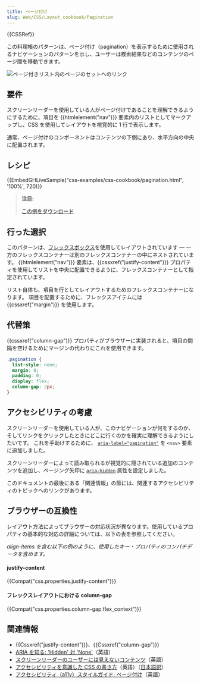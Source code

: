 ```yaml
---
title: ページ付け
slug: Web/CSS/Layout_cookbook/Pagination
---
```


{{CSSRef}}

この料理帳のパターンは、ページ付け（pagination）を表示するために使用されるナビゲーションのパターンを示し、ユーザーは検索結果などのコンテンツのページ間を移動できます。

![ページ付きリスト内のページのセットへのリンク](pagination.png)

## 要件

スクリーンリーダーを使用している人がページ付けであることを理解できるようにするために、項目を {{htmlelement("nav")}} 要素内のリストとしてマークアップし、CSS を使用してレイアウトを視覚的に 1 行で表示します。

通常、ページ付けのコンポーネントはコンテンツの下側にあり、水平方向の中央に配置されます。

## レシピ

{{EmbedGHLiveSample("css-examples/css-cookbook/pagination.html", '100%', 720)}}

> **注目:**
>
> [この例をダウンロード](https://github.com/mdn/css-examples/blob/master/css-cookbook/pagination--download.html)

## 行った選択

このパターンは、[フレックスボックス](/ja/docs/Web/CSS/CSS_Flexible_Box_Layout)を使用してレイアウトされています — 一方のフレックスコンテナーは別のフレックスコンテナーの中にネストされています。 {{htmlelement("nav")}} 要素は、{{cssxref("justify-content")}} プロパティを使用してリストを中央に配置できるように、フレックスコンテナーとして指定されています。

リスト自体も、項目を行としてレイアウトするためのフレックスコンテナーになります。 項目を配置するために、フレックスアイテムには {{cssxref("margin")}} を使用します。

## 代替策

{{cssxref("column-gap")}} プロパティがブラウザーに実装されると、項目の間隔を空けるためにマージンの代わりにこれを使用できます。

```css
.pagination {
  list-style: none;
  margin: 0;
  padding: 0;
  display: flex;
  column-gap: 2px;
}
```

## アクセシビリティの考慮

スクリーンリーダーを使用している人が、このナビゲーションが何をするのか、そしてリンクをクリックしたときにどこに行くのかを確実に理解できるようにしたいです。 これを手助けするために、 [`aria-label="pagination"`](/ja/docs/Web/Accessibility/ARIA/Attributes/aria-label) を `<nav>` 要素に追加しました。

スクリーンリーダーによって読み取られるが視覚的に隠されている追加のコンテンツを追加し、ページング矢印に [`aria-hidden`](/ja/docs/Web/Accessibility/ARIA/Attributes/aria-hidden) 属性を設定しました。

このドキュメントの最後にある「関連情報」の節には、関連するアクセシビリティのトピックへのリンクがあります。

## ブラウザーの互換性

レイアウト方法によってブラウザーの対応状況が異なります。使用しているプロパティの基本的な対応の詳細については、以下の表を参照してください。

_align-items を含む以下の例のように、使用したキー・プロパティのコンパチデータを含めます。_

#### justify-content

{{Compat("css.properties.justify-content")}}

#### フレックスレイアウトにおける column-gap

{{Compat("css.properties.column-gap.flex_context")}}

## 関連情報

- {{Cssxref("justify-content")}}、{{Cssxref("column-gap")}}
- [ARIA を知る: 'Hidden' 対 'None'](https://www.scottohara.me/blog/2018/05/05/hidden-vs-none.html)（英語）
- [スクリーンリーダーのユーザーには見えないコンテンツ](https://webaim.org/techniques/css/invisiblecontent/#techniques)（英語）
- [アクセシビリティを意識した CSS の書き方](https://medium.com/@matuzo/writing-css-with-accessibility-in-mind-8514a0007939)（英語）（[日本語訳](https://frasco.io/writing-css-with-accessibility-in-mind-4fc82b26aecb)）
- [アクセシビリティ（a11y）スタイルガイド: ページ付け](https://a11y-style-guide.com/style-guide/section-navigation.html#kssref-navigation-pagination)（英語）
